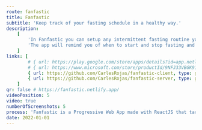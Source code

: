 ```yaml
---
route: fanfastic
title: Fanfastic
subtitle: 'Keep track of your fasting schedule in a healthy way.'
description:
    [
        'In Fanfastic you can setup any intermittent fasting routine you wish. Choose how long you want to fast for and when to start. You can also track your weight and BMI.',
        'The app will remind you of when to start and stop fasting and it will provide an explanation for the different phases of fasting.',
    ]
links: [
        # { url: https://play.google.com/store/apps/details?id=app.netlify.fanfastic, type: android },
        # { url: https://www.microsoft.com/store/productId/9NFJ33VBGK91, type: windows },
        { url: https://github.com/CarlesRojas/fanfastic-client, type: github },
        { url: https://github.com/CarlesRojas/fanfastic-server, type: github },
    ]
qr: false # https://fanfastic.netlify.app/
videoPosition: 5
video: true
numberOfScreenshots: 5
process: 'Fanfastic is a Progressive Web App made with ReactJS that targets mobile, tablet and desktop devices. It is available through the Google Play Store and in the Microsoft Store. You can also add it to your iPhone by scanning this QR and adding the website to your Home Screen.'
date: 2022-01-01
---
```

